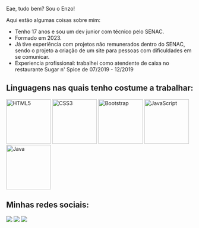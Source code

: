 <!DOCTYPE html>
<html lang="en">
<head>
  <meta charset="UTF-8">
  <meta name="viewport" content="width=device-width, initial-scale=1.0">
</head>
<body>

  <p>Eae, tudo bem? Sou o Enzo!</p> 
  <p>Aqui estão algumas coisas sobre mim:</p>

  <ul>
    <li>Tenho 17 anos e sou um dev junior com técnico pelo SENAC.
    <li>Formado em 2023.</li>
    <li>Já tive experiência com projetos não remunerados dentro do SENAC, sendo o projeto a criação de um site para pessoas com dificuldades em se comunicar.</li>
    <li>Experiencia profissional: trabalhei como atendente de caixa no restaurante Sugar n' Spice de 07/2019 - 12/2019
 </li>
  </ul>

  <h2>Linguagens nas quais tenho costume a trabalhar:</h2>

  <div>
    <img src="https://img.icons8.com/color/2x/html-5.png" width="120" alt="HTML5">
    <img src="https://img.icons8.com/color/2x/css3.png" width="120" alt="CSS3">
    <img src="https://img.icons8.com/color/2x/bootstrap.png" width="120" alt="Bootstrap">
    <img src="https://img.icons8.com/nolan/2x/javascript.png" width="120" alt="JavaScript">
    <img src="https://icons8.com/nolan/2x/java" width="120" alt="Java">
  </div>

  <h2>Minhas redes sociais:</h2>
  <div> 
    <a href="https://www.instagram.com/enzo.trivellato/" target="_blank"><img src="https://img.shields.io/badge/-Instagram-%23E4405F?style=for-the-badge&logo=instagram&logoColor=white" target="_blank"></a>
    <a href="mailto:enzo.trivellato@hotmail.com"><img src="https://img.shields.io/badge/-Gmail-%23333?style=for-the-badge&logo=gmail&logoColor=white" target="_blank"></a>
    <a href="https://www.linkedin.com/in/enzo-trivellato-b5090727a/" target="_blank"><img src="https://img.shields.io/badge/-LinkedIn-%230077B5?style=for-the-badge&logo=linkedin&logoColor=white" target="_blank"></a> 
  </div>

</body>
</html>
